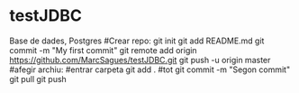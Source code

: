 # testJDBC
Base de dades, Postgres
#Crear repo:
git init
git add README.md
git commit -m "My first commit"
git remote add origin https://github.com/MarcSagues/testJDBC.git
git push -u origin master
#afegir archiu:
#entrar carpeta
git add . #tot
git commit -m "Segon commit"
git pull 
git push
